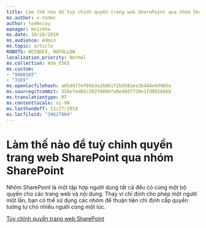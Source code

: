 ```yaml
---
title: Làm thế nào để tuỳ chỉnh quyền trang web SharePoint qua nhóm SharePoint
ms.author: v-todmc
author: todmccoy
manager: mnirkhe
ms.date: 10/28/2019
ms.audience: Admin
ms.topic: article
ROBOTS: NOINDEX, NOFOLLOW
localization_priority: Normal
ms.collection: Adm_O365
ms.custom:
- "9000165"
- "3165"
ms.openlocfilehash: a05ddf7ef09b3a268b1f2bd58aea3b4d4e9d905e
ms.sourcegitcommit: 358e7ed05c262f909bfa9ed0df730e1fd89266b8
ms.translationtype: MT
ms.contentlocale: vi-VN
ms.lasthandoff: 11/27/2019
ms.locfileid: "39627904"
---
```

# <a name="how-to-customize-sharepoint-site-permissions-via-sharepoint-groups"></a>Làm thế nào để tuỳ chỉnh quyền trang web SharePoint qua nhóm SharePoint 

Nhóm SharePoint là một tập hợp người dùng tất cả đều có cùng một bộ quyền cho các trang web và nội dung. Thay vì chỉ định cho phép một người một lần, bạn có thể sử dụng các nhóm để thuận tiện chỉ định cấp quyền tương tự cho nhiều người cùng một lúc.

[Tùy chỉnh quyền trang web SharePoint](https://docs.microsoft.com/sharepoint/customize-sharepoint-site-permissions)